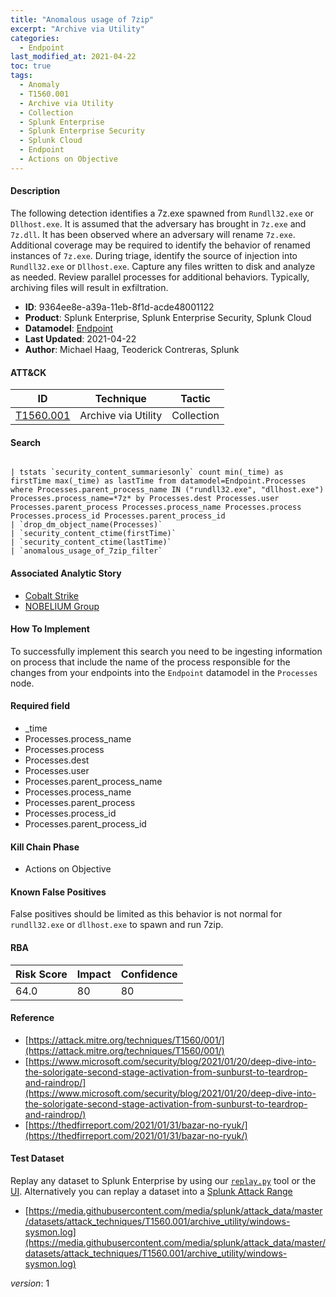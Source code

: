 ```yaml
---
title: "Anomalous usage of 7zip"
excerpt: "Archive via Utility"
categories:
  - Endpoint
last_modified_at: 2021-04-22
toc: true
tags:
  - Anomaly
  - T1560.001
  - Archive via Utility
  - Collection
  - Splunk Enterprise
  - Splunk Enterprise Security
  - Splunk Cloud
  - Endpoint
  - Actions on Objective
---
```




#### Description

The following detection identifies a 7z.exe spawned from `Rundll32.exe` or `Dllhost.exe`. It is assumed that the adversary has brought in `7z.exe` and `7z.dll`. It has been observed where an adversary will rename `7z.exe`. Additional coverage may be required to identify the behavior of renamed instances of `7z.exe`. During triage, identify the source of injection into `Rundll32.exe` or `Dllhost.exe`. Capture any files written to disk and analyze as needed. Review parallel processes for additional behaviors. Typically, archiving files will result in exfiltration.

- **ID**: 9364ee8e-a39a-11eb-8f1d-acde48001122
- **Product**: Splunk Enterprise, Splunk Enterprise Security, Splunk Cloud
- **Datamodel**: [Endpoint](https://docs.splunk.com/Documentation/CIM/latest/User/Endpoint)
- **Last Updated**: 2021-04-22
- **Author**: Michael Haag, Teoderick Contreras, Splunk


#### ATT&CK

| ID          | Technique   | Tactic       |
| ----------- | ----------- |--------------|
| [T1560.001](https://attack.mitre.org/techniques/T1560/001/) | Archive via Utility | Collection |


#### Search

```

| tstats `security_content_summariesonly` count min(_time) as firstTime max(_time) as lastTime from datamodel=Endpoint.Processes where Processes.parent_process_name IN ("rundll32.exe", "dllhost.exe") Processes.process_name=*7z* by Processes.dest Processes.user Processes.parent_process Processes.process_name Processes.process Processes.process_id Processes.parent_process_id 
| `drop_dm_object_name(Processes)` 
| `security_content_ctime(firstTime)` 
| `security_content_ctime(lastTime)`
| `anomalous_usage_of_7zip_filter`
```

#### Associated Analytic Story
* [Cobalt Strike](/stories/cobalt_strike)
* [NOBELIUM Group](/stories/nobelium_group)


#### How To Implement
To successfully implement this search you need to be ingesting information on process that include the name of the process responsible for the changes from your endpoints into the `Endpoint` datamodel in the `Processes` node.

#### Required field
* _time
* Processes.process_name
* Processes.process
* Processes.dest
* Processes.user
* Processes.parent_process_name
* Processes.process_name
* Processes.parent_process
* Processes.process_id
* Processes.parent_process_id


#### Kill Chain Phase
* Actions on Objective


#### Known False Positives
False positives should be limited as this behavior is not normal for `rundll32.exe` or `dllhost.exe` to spawn and run 7zip.



#### RBA

| Risk Score  | Impact      | Confidence   |
| ----------- | ----------- |--------------|
| 64.0 | 80 | 80 |



#### Reference

* [https://attack.mitre.org/techniques/T1560/001/](https://attack.mitre.org/techniques/T1560/001/)
* [https://www.microsoft.com/security/blog/2021/01/20/deep-dive-into-the-solorigate-second-stage-activation-from-sunburst-to-teardrop-and-raindrop/](https://www.microsoft.com/security/blog/2021/01/20/deep-dive-into-the-solorigate-second-stage-activation-from-sunburst-to-teardrop-and-raindrop/)
* [https://thedfirreport.com/2021/01/31/bazar-no-ryuk/](https://thedfirreport.com/2021/01/31/bazar-no-ryuk/)



#### Test Dataset
Replay any dataset to Splunk Enterprise by using our [`replay.py`](https://github.com/splunk/attack_data#using-replaypy) tool or the [UI](https://github.com/splunk/attack_data#using-ui).
Alternatively you can replay a dataset into a [Splunk Attack Range](https://github.com/splunk/attack_range#replay-dumps-into-attack-range-splunk-server)

* [https://media.githubusercontent.com/media/splunk/attack_data/master/datasets/attack_techniques/T1560.001/archive_utility/windows-sysmon.log](https://media.githubusercontent.com/media/splunk/attack_data/master/datasets/attack_techniques/T1560.001/archive_utility/windows-sysmon.log)


_version_: 1
